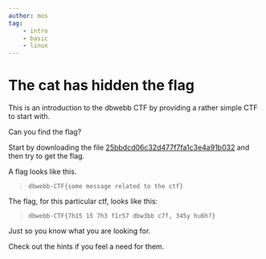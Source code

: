 ```yaml
---
author: mos
tag:
    - intro
    - basic
    - linux
---
```

The cat has hidden the flag
============================

This is an introduction to the dbwebb CTF by providing a rather simple CTF to start with.

Can you find the flag?

Start by downloading the file [25bbdcd06c32d477f7fa1c3e4a91b032](target/25bbdcd06c32d477f7fa1c3e4a91b032?raw=true) and then try to get the flag.

A flag looks like this.

> `dbwebb-CTF{some message related to the ctf}`

The flag, for this particular ctf, looks like this:

> `dbwebb-CTF{7h15 15 7h3 f1r57 dbw3bb c7f, 345y hu6h?}`

Just so you know what you are looking for.

Check out the hints if you feel a need for them.
